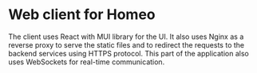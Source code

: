 # Web client for Homeo

The client uses React with MUI library for the UI. It also uses Nginx as a reverse proxy to serve the static files and to redirect the requests to the backend services using HTTPS protocol. This part of the application also uses WebSockets for real-time communication.
